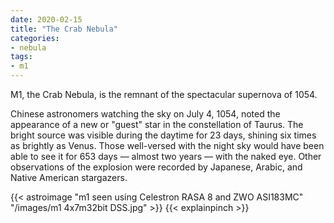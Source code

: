 ```yaml
---
date: 2020-02-15
title: "The Crab Nebula"
categories:
- nebula
tags:
- m1
---
```


M1, the Crab Nebula, is the remnant of the spectacular supernova of 1054.


<!--more-->
Chinese astronomers watching the sky on July 4, 1054, noted the appearance of a new or "guest" star in the constellation of Taurus. The bright source was visible during the daytime for 23 days, shining six times as brightly as Venus. Those well-versed with the night sky would have been able to see it for 653 days — almost two years — with the naked eye. Other observations of the explosion were recorded by Japanese, Arabic, and Native American stargazers.

{{< astroimage "m1 seen using Celestron RASA 8 and ZWO ASI183MC" "/images/m1 4x7m32bit DSS.jpg" >}}
{{< explainpinch >}}